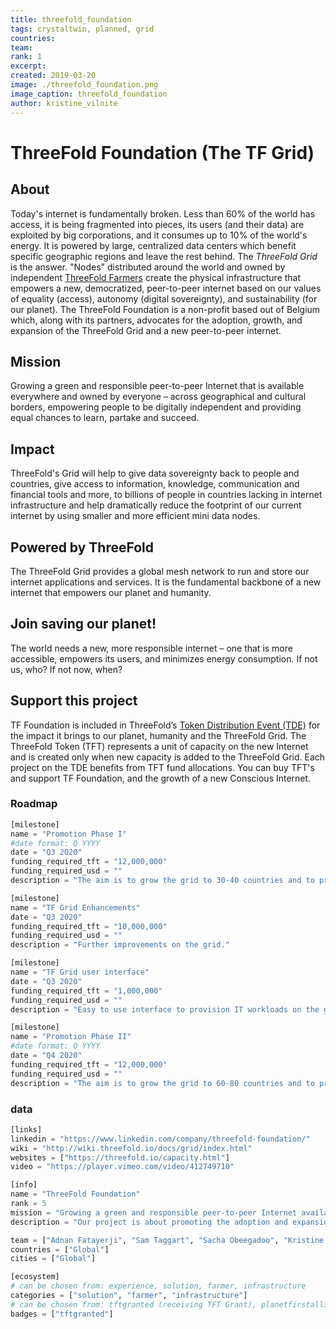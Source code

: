 ```yaml
---
title: threefold_foundation
tags: crystaltwin, planned, grid
countries: 
team: 
rank: 1
excerpt: 
created: 2019-03-20
image: ./threefold_foundation.png
image_caption: threefold_foundation
author: kristine_vilnite
---
```


# ThreeFold Foundation (The TF Grid)

## About

Today's internet is fundamentally broken. Less than 60% of the world has access, it is being fragmented into pieces, its users (and their data) are exploited by big corporations, and it consumes up to 10% of the world's energy. It is powered by large, centralized data centers which benefit specific geographic regions and leave the rest behind.
The *ThreeFold Grid* is the answer. "Nodes" distributed around the world and owned by independent [ThreeFold Farmers](https://wiki.threefold.io/#/what_is_a_farmer) create the physical infrastructure that empowers a new, democratized, peer-to-peer internet based on our values of equality (access), autonomy (digital sovereignty), and sustainability (for our planet).
The ThreeFold Foundation is a non-profit based out of Belgium which, along with its partners, advocates for the adoption, growth, and expansion of the ThreeFold Grid and a new peer-to-peer internet.

## Mission

Growing a green and responsible peer-to-peer Internet that is available everywhere and owned by everyone – across geographical and cultural borders, empowering people to be digitally independent and providing equal chances to learn, partake and succeed.

## Impact

ThreeFold's Grid will help to give data sovereignty back to people and countries, give access to information, knowledge, communication and financial tools and more, to billions of people in countries lacking in internet infrastructure and help dramatically reduce the footprint of our current internet by using smaller and more efficient mini data nodes.

## Powered by ThreeFold

The ThreeFold Grid provides a global mesh network to run and store our internet applications and services. It is the fundamental backbone of a new internet that empowers our planet and humanity.

## Join saving our planet!

The world needs a new, more responsible internet – one that is more accessible, empowers its users, and minimizes energy consumption. If not us, who? If not now, when?

## Support this project

TF Foundation is included in ThreeFold’s [Token Distribution Event (TDE)](https://wiki.threefold.io/#/tdeoverview)</a> for the impact it brings to our planet, humanity and the ThreeFold Grid.
The ThreeFold Token (TFT) represents a unit of capacity on the new Internet and is created only when new capacity is added to the ThreeFold Grid.
Each project on the TDE benefits from TFT fund allocations. You can buy TFT's and support TF Foundation, and the growth of a new Conscious Internet.


### Roadmap

```python
[milestone]
name = "Promotion Phase I"
#date format: Q YYYY
date = "Q3 2020"
funding_required_tft = "12,000,000"
funding_required_usd = ""
description = "The aim is to grow the grid to 30-40 countries and to promote ThreeFold developer audiences in the blockchain and cloud space with a minumum of 15 blockchain projects utilizing the grid as well as 15 cloud based intitatives by August 2020"

[milestone]
name = "TF Grid Enhancements"
date = "Q3 2020"
funding_required_tft = "10,000,000"
funding_required_usd = ""
description = "Further improvements on the grid."

[milestone]
name = "TF Grid user interface"
date = "Q3 2020"
funding_required_tft = "1,000,000"
funding_required_usd = ""
description = "Easy to use interface to provision IT workloads on the grid."

[milestone]
name = "Promotion Phase II"
#date format: Q YYYY 
date = "Q4 2020"
funding_required_tft = "12,000,000"
funding_required_usd = ""
description = "The aim is to grow the grid to 60-80 countries and to promote ThreeFold developer audiences in the blockchain and cloud space with a minumum of 30 blockchain projects utilizing the grid as well as 30 cloud based intitatives by Dec 2020"
```

### data

```python
[links]
linkedin = "https://www.linkedin.com/company/threefold-foundation/"
wiki = "http://wiki.threefold.io/docs/grid/index.html"
websites = ["https://threefold.io/capacity.html"]
video = "https://player.vimeo.com/video/412749710"

[info]
name = "ThreeFold Foundation"
rank = 5
mission = "Growing a green and responsible peer-to-peer Internet available everywhere and owned by everyone."
description = "Our project is about promoting the adoption and expansion of ThreeFold Grid in order to empower a new and democratized digital economy based on our values of equality, autonomy and sustainability. ThreeFold's Grid will help to give data sovereignty back to people and countries, as well as enable accessibility to internet access to billions of people in countries lacking in internet infrastructure, and finally it will help dramatically reduce the footprint of our current internet by using smaller and more efficient mini data nodes, less fiber network, a unique storage algorithm, and more. The ThreeFold Grid is one of the most essential elements of building a new internet as it provides a global network to run and store our internet applications and services. Today we are live with more than 80,000,000 GB of capacity and 25,000 CPU cores across 22 countries. We have launched the ThreeFold Grid SDK meaning that anyone can begin to utilize the ThreeFold Grid. We are currently talking with more than 25 blockchain projects out of top 200 to invite them to explore possible use cases on the ThreeFold Grid. And we have a number of other partners ready to host or build on top of the ThreeFold Grid. The success of our efforts can be measured by the growth of the ThreeFold Grid in terms of number of hardware nodes, the amount of capacity utilized on the ThreeFold Grid and the number of projects using and promoting the ThreeFold Grid."

team = ["Adnan Fatayerji", "Sam Taggart", "Sacha Obeegadoo", "Kristine Vilnite", "Roel van Sabben", "Weynand Kuijpers"] 
countries = ["Global"]
cities = ["Global"]

[ecosystem]
# can be chosen from: experience, solution, farmer, infrastructure
categories = ["solution", "farmer", "infrastructure"]
# can be chosen from: tftgranted (receiving TFT Grant), planetfirstalliance (memeber of Planet First Alliance)
badges = ["tftgranted"] 

```
